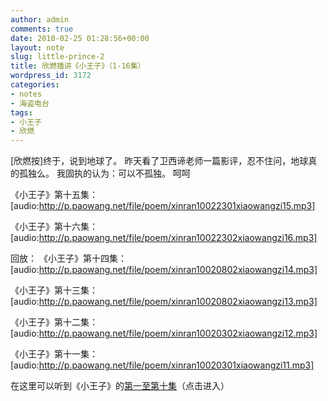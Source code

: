 ```yaml
---
author: admin
comments: true
date: 2010-02-25 01:28:56+00:00
layout: note
slug: little-prince-2
title: 欣燃播讲《小王子》（1-16集）
wordpress_id: 3172
categories:
- notes
- 海盗电台
tags:
- 小王子
- 欣燃
---
```


[欣燃按]终于，说到地球了。
昨天看了卫西谛老师一篇影评，忍不住问，地球真的孤独么。
我固执的认为：可以不孤独。
呵呵

《小王子》第十五集：[audio:http://p.paowang.net/file/poem/xinran10022301xiaowangzi15.mp3]

《小王子》第十六集：[audio:http://p.paowang.net/file/poem/xinran10022302xiaowangzi16.mp3]

回放：
《小王子》第十四集：[audio:http://p.paowang.net/file/poem/xinran10020802xiaowangzi14.mp3]

《小王子》第十三集：[audio:http://p.paowang.net/file/poem/xinran10020802xiaowangzi13.mp3]

《小王子》第十二集：[audio:http://p.paowang.net/file/poem/xinran10020302xiaowangzi12.mp3]

《小王子》第十一集：[audio:http://p.paowang.net/file/poem/xinran10020301xiaowangzi11.mp3]

在这里可以听到《小王子》的[第一至第十集](http://poet.blog.paowang.net/2010/01/31/%e5%b0%8f%e5%96%87%e5%8f%ad%e5%b9%bf%e6%92%ad%ef%bc%9a%e3%80%8a%e5%b0%8f%e7%8e%8b%e5%ad%90%e3%80%8b9-10/)（点击进入）
